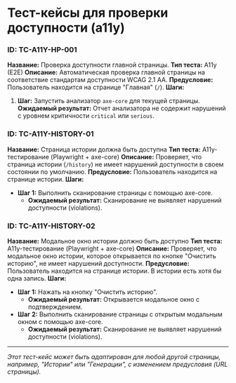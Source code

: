 # Тест-кейсы для проверки доступности (a11y)

### ID: TC-A11Y-HP-001

**Название:** Проверка доступности главной страницы.
**Тип теста:** A11y (E2E)
**Описание:** Автоматическая проверка главной страницы на соответствие стандартам доступности WCAG 2.1 AA.
**Предусловие:** Пользователь находится на странице "Главная" (`/`).
**Шаги:**

1.  **Шаг:** Запустить анализатор `axe-core` для текущей страницы.
    **Ожидаемый результат:** Отчет анализатора не содержит нарушений с уровнем критичности `critical` или `serious`.

### ID: TC-A11Y-HISTORY-01
**Название:** Страница истории должна быть доступна
**Тип теста:** A11y-тестирование (Playwright + axe-core)
**Описание:** Проверяет, что страница истории (`/history`) не имеет нарушений доступности в своем состоянии по умолчанию.
**Предусловие:** Пользователь находится на странице истории.
**Шаги:**
-   **Шаг 1:** Выполнить сканирование страницы с помощью axe-core.
    -   **Ожидаемый результат:** Сканирование не выявляет нарушений доступности (violations).

### ID: TC-A11Y-HISTORY-02
**Название:** Модальное окно истории должно быть доступно
**Тип теста:** A11y-тестирование (Playwright + axe-core)
**Описание:** Проверяет, что модальное окно истории, которое открывается по кнопке "Очистить историю", не имеет нарушений доступности.
**Предусловие:** Пользователь находится на странице истории. В истории есть хотя бы одна запись.
**Шаги:**
-   **Шаг 1:** Нажать на кнопку "Очистить историю".
    -   **Ожидаемый результат:** Открывается модальное окно с подтверждением.
-   **Шаг 2:** Выполнить сканирование страницы с открытым модальным окном с помощью axe-core.
    -   **Ожидаемый результат:** Сканирование не выявляет нарушений доступности (violations).

---

*Этот тест-кейс может быть адаптирован для любой другой страницы, например, "Истории" или "Генерации", с изменением предусловия (URL страницы).* 